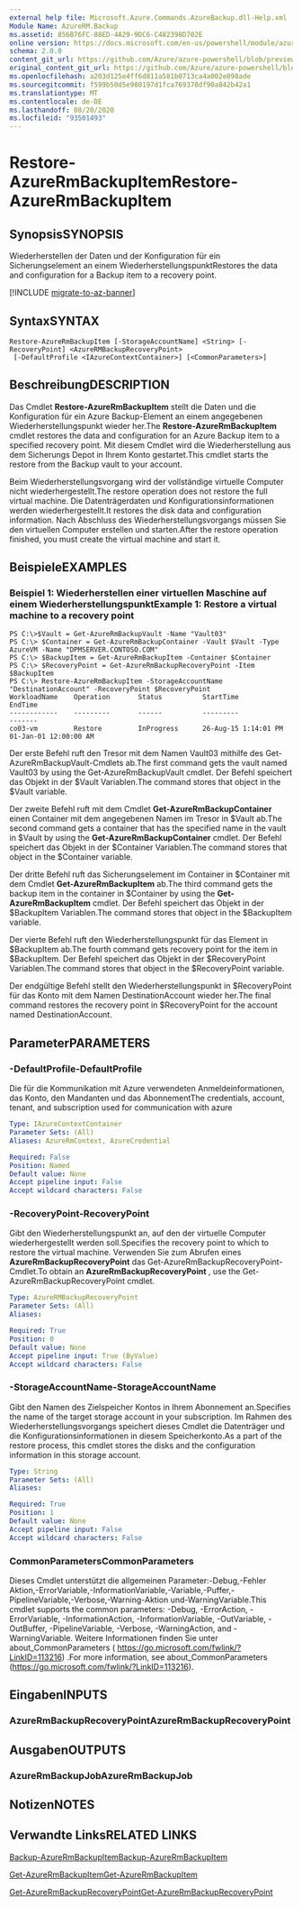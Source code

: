 ```yaml
---
external help file: Microsoft.Azure.Commands.AzureBackup.dll-Help.xml
Module Name: AzureRM.Backup
ms.assetid: 856B76FC-88ED-4A29-9DC6-C482398D702E
online version: https://docs.microsoft.com/en-us/powershell/module/azurerm.backup/restore-azurermbackupitem
schema: 2.0.0
content_git_url: https://github.com/Azure/azure-powershell/blob/preview/src/ResourceManager/AzureBackup/Commands.AzureBackup/help/Restore-AzureRmBackupItem.md
original_content_git_url: https://github.com/Azure/azure-powershell/blob/preview/src/ResourceManager/AzureBackup/Commands.AzureBackup/help/Restore-AzureRmBackupItem.md
ms.openlocfilehash: a203d125e4ff6d811a581b0713ca4a002e098ade
ms.sourcegitcommit: f599b50d5e980197d1fca769378df90a842b42a1
ms.translationtype: MT
ms.contentlocale: de-DE
ms.lasthandoff: 08/20/2020
ms.locfileid: "93501493"
---
```

# <span data-ttu-id="962ce-101">Restore-AzureRmBackupItem</span><span class="sxs-lookup"><span data-stu-id="962ce-101">Restore-AzureRmBackupItem</span></span>

## <span data-ttu-id="962ce-102">Synopsis</span><span class="sxs-lookup"><span data-stu-id="962ce-102">SYNOPSIS</span></span>
<span data-ttu-id="962ce-103">Wiederherstellen der Daten und der Konfiguration für ein Sicherungselement an einem Wiederherstellungspunkt</span><span class="sxs-lookup"><span data-stu-id="962ce-103">Restores the data and configuration for a Backup item to a recovery point.</span></span>

[!INCLUDE [migrate-to-az-banner](../../includes/migrate-to-az-banner.md)]

## <span data-ttu-id="962ce-104">Syntax</span><span class="sxs-lookup"><span data-stu-id="962ce-104">SYNTAX</span></span>

```
Restore-AzureRmBackupItem [-StorageAccountName] <String> [-RecoveryPoint] <AzureRMBackupRecoveryPoint>
 [-DefaultProfile <IAzureContextContainer>] [<CommonParameters>]
```

## <span data-ttu-id="962ce-105">Beschreibung</span><span class="sxs-lookup"><span data-stu-id="962ce-105">DESCRIPTION</span></span>
<span data-ttu-id="962ce-106">Das Cmdlet **Restore-AzureRmBackupItem** stellt die Daten und die Konfiguration für ein Azure Backup-Element an einem angegebenen Wiederherstellungspunkt wieder her.</span><span class="sxs-lookup"><span data-stu-id="962ce-106">The **Restore-AzureRmBackupItem** cmdlet restores the data and configuration for an Azure Backup item to a specified recovery point.</span></span>
<span data-ttu-id="962ce-107">Mit diesem Cmdlet wird die Wiederherstellung aus dem Sicherungs Depot in Ihrem Konto gestartet.</span><span class="sxs-lookup"><span data-stu-id="962ce-107">This cmdlet starts the restore from the Backup vault to your account.</span></span>

<span data-ttu-id="962ce-108">Beim Wiederherstellungsvorgang wird der vollständige virtuelle Computer nicht wiederhergestellt.</span><span class="sxs-lookup"><span data-stu-id="962ce-108">The restore operation does not restore the full virtual machine.</span></span>
<span data-ttu-id="962ce-109">Die Datenträgerdaten und Konfigurationsinformationen werden wiederhergestellt.</span><span class="sxs-lookup"><span data-stu-id="962ce-109">It restores the disk data and configuration information.</span></span>
<span data-ttu-id="962ce-110">Nach Abschluss des Wiederherstellungsvorgangs müssen Sie den virtuellen Computer erstellen und starten.</span><span class="sxs-lookup"><span data-stu-id="962ce-110">After the restore operation finished, you must create the virtual machine and start it.</span></span>

## <span data-ttu-id="962ce-111">Beispiele</span><span class="sxs-lookup"><span data-stu-id="962ce-111">EXAMPLES</span></span>

### <span data-ttu-id="962ce-112">Beispiel 1: Wiederherstellen einer virtuellen Maschine auf einem Wiederherstellungspunkt</span><span class="sxs-lookup"><span data-stu-id="962ce-112">Example 1: Restore a virtual machine to a recovery point</span></span>
```
PS C:\>$Vault = Get-AzureRmBackupVault -Name "Vault03"
PS C:\> $Container = Get-AzureRmBackupContainer -Vault $Vault -Type AzureVM -Name "DPMSERVER.CONTOSO.COM"
PS C:\> $BackupItem = Get-AzureRmBackupItem -Container $Container
PS C:\> $RecoveryPoint = Get-AzureRmBackupRecoveryPoint -Item $BackupItem 
PS C:\> Restore-AzureRmBackupItem -StorageAccountName "DestinationAccount" -RecoveryPoint $RecoveryPoint 
WorkloadName    Operation       Status          StartTime              EndTime
------------    ---------       ------          ---------              -------
co03-vm         Restore         InProgress      26-Aug-15 1:14:01 PM   01-Jan-01 12:00:00 AM
```

<span data-ttu-id="962ce-113">Der erste Befehl ruft den Tresor mit dem Namen Vault03 mithilfe des Get-AzureRmBackupVault-Cmdlets ab.</span><span class="sxs-lookup"><span data-stu-id="962ce-113">The first command gets the vault named Vault03 by using the Get-AzureRmBackupVault cmdlet.</span></span>
<span data-ttu-id="962ce-114">Der Befehl speichert das Objekt in der $Vault Variablen.</span><span class="sxs-lookup"><span data-stu-id="962ce-114">The command stores that object in the $Vault variable.</span></span>

<span data-ttu-id="962ce-115">Der zweite Befehl ruft mit dem Cmdlet **Get-AzureRmBackupContainer** einen Container mit dem angegebenen Namen im Tresor in $Vault ab.</span><span class="sxs-lookup"><span data-stu-id="962ce-115">The second command gets a container that has the specified name in the vault in $Vault by using the **Get-AzureRmBackupContainer** cmdlet.</span></span>
<span data-ttu-id="962ce-116">Der Befehl speichert das Objekt in der $Container Variablen.</span><span class="sxs-lookup"><span data-stu-id="962ce-116">The command stores that object in the $Container variable.</span></span>

<span data-ttu-id="962ce-117">Der dritte Befehl ruft das Sicherungselement im Container in $Container mit dem Cmdlet **Get-AzureRmBackupItem** ab.</span><span class="sxs-lookup"><span data-stu-id="962ce-117">The third command gets the backup item in the container in $Container by using the **Get-AzureRmBackupItem** cmdlet.</span></span>
<span data-ttu-id="962ce-118">Der Befehl speichert das Objekt in der $BackupItem Variablen.</span><span class="sxs-lookup"><span data-stu-id="962ce-118">The command stores that object in the $BackupItem variable.</span></span>

<span data-ttu-id="962ce-119">Der vierte Befehl ruft den Wiederherstellungspunkt für das Element in $BackupItem ab.</span><span class="sxs-lookup"><span data-stu-id="962ce-119">The fourth command gets recovery point for the item in $BackupItem.</span></span>
<span data-ttu-id="962ce-120">Der Befehl speichert das Objekt in der $RecoveryPoint Variablen.</span><span class="sxs-lookup"><span data-stu-id="962ce-120">The command stores that object in the $RecoveryPoint variable.</span></span>

<span data-ttu-id="962ce-121">Der endgültige Befehl stellt den Wiederherstellungspunkt in $RecoveryPoint für das Konto mit dem Namen DestinationAccount wieder her.</span><span class="sxs-lookup"><span data-stu-id="962ce-121">The final command restores the recovery point in $RecoveryPoint for the account named DestinationAccount.</span></span>

## <span data-ttu-id="962ce-122">Parameter</span><span class="sxs-lookup"><span data-stu-id="962ce-122">PARAMETERS</span></span>

### <span data-ttu-id="962ce-123">-DefaultProfile</span><span class="sxs-lookup"><span data-stu-id="962ce-123">-DefaultProfile</span></span>
<span data-ttu-id="962ce-124">Die für die Kommunikation mit Azure verwendeten Anmeldeinformationen, das Konto, den Mandanten und das Abonnement</span><span class="sxs-lookup"><span data-stu-id="962ce-124">The credentials, account, tenant, and subscription used for communication with azure</span></span>

```yaml
Type: IAzureContextContainer
Parameter Sets: (All)
Aliases: AzureRmContext, AzureCredential

Required: False
Position: Named
Default value: None
Accept pipeline input: False
Accept wildcard characters: False
```

### <span data-ttu-id="962ce-125">-RecoveryPoint</span><span class="sxs-lookup"><span data-stu-id="962ce-125">-RecoveryPoint</span></span>
<span data-ttu-id="962ce-126">Gibt den Wiederherstellungspunkt an, auf den der virtuelle Computer wiederhergestellt werden soll.</span><span class="sxs-lookup"><span data-stu-id="962ce-126">Specifies the recovery point to which to restore the virtual machine.</span></span>
<span data-ttu-id="962ce-127">Verwenden Sie zum Abrufen eines **AzureRmBackupRecoveryPoint** das Get-AzureRmBackupRecoveryPoint-Cmdlet.</span><span class="sxs-lookup"><span data-stu-id="962ce-127">To obtain an **AzureRmBackupRecoveryPoint** , use the Get-AzureRmBackupRecoveryPoint cmdlet.</span></span>

```yaml
Type: AzureRMBackupRecoveryPoint
Parameter Sets: (All)
Aliases: 

Required: True
Position: 0
Default value: None
Accept pipeline input: True (ByValue)
Accept wildcard characters: False
```

### <span data-ttu-id="962ce-128">-StorageAccountName</span><span class="sxs-lookup"><span data-stu-id="962ce-128">-StorageAccountName</span></span>
<span data-ttu-id="962ce-129">Gibt den Namen des Zielspeicher Kontos in Ihrem Abonnement an.</span><span class="sxs-lookup"><span data-stu-id="962ce-129">Specifies the name of the target storage account in your subscription.</span></span>
<span data-ttu-id="962ce-130">Im Rahmen des Wiederherstellungsvorgangs speichert dieses Cmdlet die Datenträger und die Konfigurationsinformationen in diesem Speicherkonto.</span><span class="sxs-lookup"><span data-stu-id="962ce-130">As a part of the restore process, this cmdlet stores the disks and the configuration information in this storage account.</span></span>

```yaml
Type: String
Parameter Sets: (All)
Aliases: 

Required: True
Position: 1
Default value: None
Accept pipeline input: False
Accept wildcard characters: False
```

### <span data-ttu-id="962ce-131">CommonParameters</span><span class="sxs-lookup"><span data-stu-id="962ce-131">CommonParameters</span></span>
<span data-ttu-id="962ce-132">Dieses Cmdlet unterstützt die allgemeinen Parameter:-Debug,-Fehler Aktion,-ErrorVariable,-InformationVariable,-Variable,-Puffer,-PipelineVariable,-Verbose,-Warning-Aktion und-WarningVariable.</span><span class="sxs-lookup"><span data-stu-id="962ce-132">This cmdlet supports the common parameters: -Debug, -ErrorAction, -ErrorVariable, -InformationAction, -InformationVariable, -OutVariable, -OutBuffer, -PipelineVariable, -Verbose, -WarningAction, and -WarningVariable.</span></span> <span data-ttu-id="962ce-133">Weitere Informationen finden Sie unter about_CommonParameters ( https://go.microsoft.com/fwlink/?LinkID=113216) .</span><span class="sxs-lookup"><span data-stu-id="962ce-133">For more information, see about_CommonParameters (https://go.microsoft.com/fwlink/?LinkID=113216).</span></span>

## <span data-ttu-id="962ce-134">Eingaben</span><span class="sxs-lookup"><span data-stu-id="962ce-134">INPUTS</span></span>

### <span data-ttu-id="962ce-135">AzureRmBackupRecoveryPoint</span><span class="sxs-lookup"><span data-stu-id="962ce-135">AzureRmBackupRecoveryPoint</span></span>

## <span data-ttu-id="962ce-136">Ausgaben</span><span class="sxs-lookup"><span data-stu-id="962ce-136">OUTPUTS</span></span>

### <span data-ttu-id="962ce-137">AzureRmBackupJob</span><span class="sxs-lookup"><span data-stu-id="962ce-137">AzureRmBackupJob</span></span>

## <span data-ttu-id="962ce-138">Notizen</span><span class="sxs-lookup"><span data-stu-id="962ce-138">NOTES</span></span>

## <span data-ttu-id="962ce-139">Verwandte Links</span><span class="sxs-lookup"><span data-stu-id="962ce-139">RELATED LINKS</span></span>

[<span data-ttu-id="962ce-140">Backup-AzureRmBackupItem</span><span class="sxs-lookup"><span data-stu-id="962ce-140">Backup-AzureRmBackupItem</span></span>](./Backup-AzureRmBackupItem.md)

[<span data-ttu-id="962ce-141">Get-AzureRmBackupItem</span><span class="sxs-lookup"><span data-stu-id="962ce-141">Get-AzureRmBackupItem</span></span>](./Get-AzureRmBackupItem.md)

[<span data-ttu-id="962ce-142">Get-AzureRmBackupRecoveryPoint</span><span class="sxs-lookup"><span data-stu-id="962ce-142">Get-AzureRmBackupRecoveryPoint</span></span>](./Get-AzureRmBackupRecoveryPoint.md)


